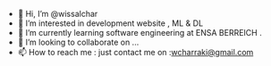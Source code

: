 - 👋 Hi, I’m @wissalchar
- 👀 I’m interested in development website , ML & DL
- 🌱 I’m currently learning software engineering at ENSA BERREICH .
- 💞️ I’m looking to collaborate on ...
- 📫 How to reach me : just contact me on :wcharraki@gmail.com

<!---
TinkerWiss/TinkerWiss is a ✨ special ✨ repository because its `README.md` (this file) appears on your GitHub profile.
You can click the Preview link to take a look at your changes.
--->
